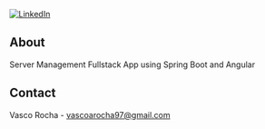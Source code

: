 [![LinkedIn][linkedin-shield]][linkedin-url]

<!-- ABOUT -->
## About

Server Management Fullstack App using Spring Boot and Angular 

<!-- CONTACT -->
## Contact

Vasco Rocha - vascoarocha97@gmail.com

<!-- MARKDOWN LINKS & IMAGES -->
<!-- https://www.markdownguide.org/basic-syntax/#reference-style-links -->
[linkedin-shield]: https://img.shields.io/badge/-LinkedIn-black.svg?style=for-the-badge&logo=linkedin&colorB=555
[linkedin-url]: https://www.linkedin.com/in/vascorocha97/
